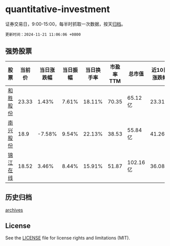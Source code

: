 # quantitative-investment

证券交易日，9:00-15:00，每半时抓取一次数据，按天[归档](archives)。

`更新时间：2024-11-21 11:06:06 +0800`

## 强势股票

|股票|当前价|当日涨跌幅|当日振幅|当日换手率|市盈率TTM|总市值|近10日涨跌幅|
|----|----|----|----|----|----|----|----|
|[和胜股份](https://xueqiu.com/S/SZ002824)|23.33|1.43%|7.61%|18.11%|70.35|65.12亿|23.31%|
|[南兴股份](https://xueqiu.com/S/SZ002757)|18.9|-7.58%|9.54%|22.13%|38.53|55.84亿|41.26%|
|[锦江在线](https://xueqiu.com/S/SH600650)|18.52|3.46%|8.44%|15.91%|51.87|102.16亿|36.08%|

## 历史归档

[archives](archives)

## License

See the [LICENSE](LICENSE) file for license rights and limitations (MIT).